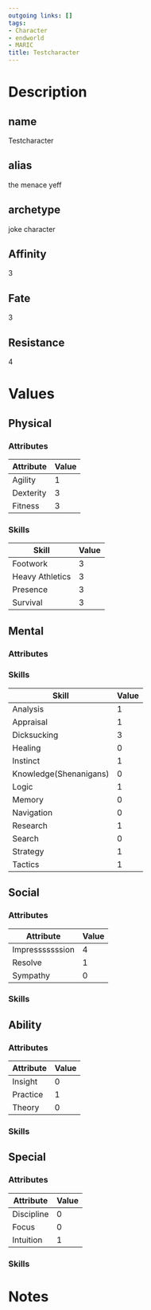 ```yaml
---
outgoing links: []
tags:
- Character
- endworld
- MARIC
title: Testcharacter
---
```


# Description

## name
Testcharacter

## alias
the menace yeff

## archetype
joke character

## Affinity
3

## Fate
3

## Resistance
4

# Values

## Physical

### Attributes

| Attribute | Value |
|-----------|-------|
| Agility   | 1     |
| Dexterity | 3     |
| Fitness   | 3     |

### Skills

| Skill           | Value |
|-----------------|-------|
| Footwork        | 3     |
| Heavy Athletics | 3     |
| Presence        | 3     |
| Survival        | 3     |

## Mental

### Attributes

### Skills

| Skill                  | Value |
|------------------------|-------|
| Analysis               | 1     |
| Appraisal              | 1     |
| Dicksucking            | 3     |
| Healing                | 0     |
| Instinct               | 1     |
| Knowledge(Shenanigans) | 0     |
| Logic                  | 1     |
| Memory                 | 0     |
| Navigation             | 0     |
| Research               | 1     |
| Search                 | 0     |
| Strategy               | 1     |
| Tactics                | 1     |

## Social

### Attributes

| Attribute       | Value |
|-----------------|-------|
| Impresssssssion | 4     |
| Resolve         | 1     |
| Sympathy        | 0     |

### Skills

## Ability

### Attributes

| Attribute | Value |
|-----------|-------|
| Insight   | 0     |
| Practice  | 1     |
| Theory    | 0     |

### Skills

## Special

### Attributes

| Attribute  | Value |
|------------|-------|
| Discipline | 0     |
| Focus      | 0     |
| Intuition  | 1     |

### Skills

# Notes
